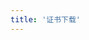 ```yaml
---
title: '证书下载'
---
```


<script setup lang="ts">
  import TheCertificationDown from "@/views/authentication/training/certification-down/TheCertificationDown.vue"
</script>

<TheCertificationDown />

